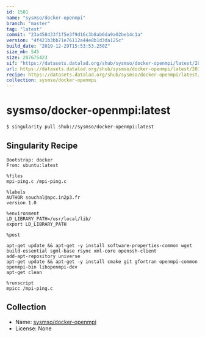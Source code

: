 ```yaml
---
id: 1581
name: "sysmso/docker-openmpi"
branch: "master"
tag: "latest"
commit: "23a458433f1f5e3f9d16c3b8ab0da9a02be14c1a"
version: "4f421b3bb71e76112a44e8b1d3da125c"
build_date: "2019-12-29T15:53:53.250Z"
size_mb: 545
size: 207675423
sif: "https://datasets.datalad.org/shub/sysmso/docker-openmpi/latest/2019-12-29-23a45843-4f421b3b/4f421b3bb71e76112a44e8b1d3da125c.simg"
url: https://datasets.datalad.org/shub/sysmso/docker-openmpi/latest/2019-12-29-23a45843-4f421b3b/
recipe: https://datasets.datalad.org/shub/sysmso/docker-openmpi/latest/2019-12-29-23a45843-4f421b3b/Singularity
collection: sysmso/docker-openmpi
---
```


# sysmso/docker-openmpi:latest

```bash
$ singularity pull shub://sysmso/docker-openmpi:latest
```

## Singularity Recipe

```singularity
Bootstrap: docker
From: ubuntu:latest

%files
mpi-ping.c /mpi-ping.c

%labels
AUTHOR souchal@apc.in2p3.fr
version 1.0

%environment
LD_LIBRARY_PATH=/usr/local/lib/
export LD_LIBRARY_PATH

%post

apt-get update && apt-get -y install software-properties-common wget build-essential sgml-base rsync xml-core openssh-client
add-apt-repository universe
apt-get update && apt-get -y install cmake git gfortran openmpi-common openmpi-bin libopenmpi-dev
apt-get clean

%runscript
mpicc /mpi-ping.c
```

## Collection

 - Name: [sysmso/docker-openmpi](https://github.com/sysmso/docker-openmpi)
 - License: None

